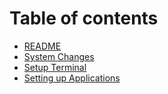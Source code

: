 # Table of contents

* [README](README.md)
* [System Changes](system-changes.md)
* [Setup Terminal](setup-terminal.md)
* [Setting up Applications](setting-up-applications.md)

